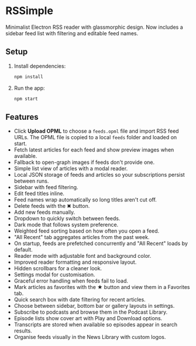 # RSSimple
Minimalist Electron RSS reader with glassmorphic design.
Now includes a sidebar feed list with filtering and editable feed names.


## Setup

1. Install dependencies:
   ```bash
   npm install
   ```
2. Run the app:
   ```bash
   npm start
   ```

## Features

- Click **Upload OPML** to choose a `feeds.opml` file and import RSS feed URLs. The OPML file is copied to a local `feeds` folder and loaded on start.
- Fetch latest articles for each feed and show preview images when available.
- Fallback to open-graph images if feeds don't provide one.
- Simple list view of articles with a modal reader.
- Local JSON storage of feeds and articles so your subscriptions persist between runs.
- Sidebar with feed filtering.
- Edit feed titles inline.
- Feed names wrap automatically so long titles aren't cut off.
- Delete feeds with the ✖ button.
- Add new feeds manually.
- Dropdown to quickly switch between feeds.
- Dark mode that follows system preference.
- Weighted feed sorting based on how often you open a feed.
- "All Recent" tab aggregates articles from the past week.
- On startup, feeds are prefetched concurrently and "All Recent" loads by default.
- Reader mode with adjustable font and background color.
- Improved reader formatting and responsive layout.
- Hidden scrollbars for a cleaner look.
- Settings modal for customisation.
- Graceful error handling when feeds fail to load.
- Mark articles as favorites with the ★ button and view them in a Favorites tab.
- Quick search box with date filtering for recent articles.
- Choose between sidebar, bottom bar or gallery layouts in settings.
- Subscribe to podcasts and browse them in the Podcast Library.
- Episode lists show cover art with Play and Download options.
- Transcripts are stored when available so episodes appear in search results.
- Organise feeds visually in the News Library with custom logos.
